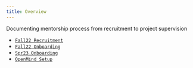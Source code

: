 ```yaml
---
title: Overview
---
```


Documenting mentorship process from recruitment to project supervision

- [`Fall22 Recruitment`](fall22_urop_recruitment.md)
- [`Fall22 Onboarding`](fall22_urop_onboarding.md)
- [`Spr23 Onboarding`](spr23_urop_onboarding.md)
- [`OpenMind Setup`](openmind.md)